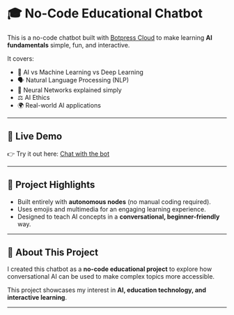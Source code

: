 # 🎓 No-Code Educational Chatbot

This is a no-code chatbot built with [Botpress Cloud](https://botpress.com/) to make learning **AI fundamentals** simple, fun, and interactive.  

It covers:  
- 🤖 AI vs Machine Learning vs Deep Learning  
- 🗣 Natural Language Processing (NLP)  
- 🧠 Neural Networks explained simply  
- ⚖️ AI Ethics  
- 🌍 Real-world AI applications  

---

## 🚀 Live Demo
👉 Try it out here: [Chat with the bot](https://cdn.botpress.cloud/webchat/v3.3/shareable.html?configUrl=https://files.bpcontent.cloud/2025/07/23/19/20250723193231-O6II6C9I.json)  
 
---

## 📖 Project Highlights
- Built entirely with **autonomous nodes** (no manual coding required).  
- Uses emojis and multimedia for an engaging learning experience.  
- Designed to teach AI concepts in a **conversational, beginner-friendly** way.  

---

## 🙌 About This Project
I created this chatbot as a **no-code educational project** to explore how conversational AI can be used to make complex topics more accessible.  

This project showcases my interest in **AI, education technology, and interactive learning**.  

---

